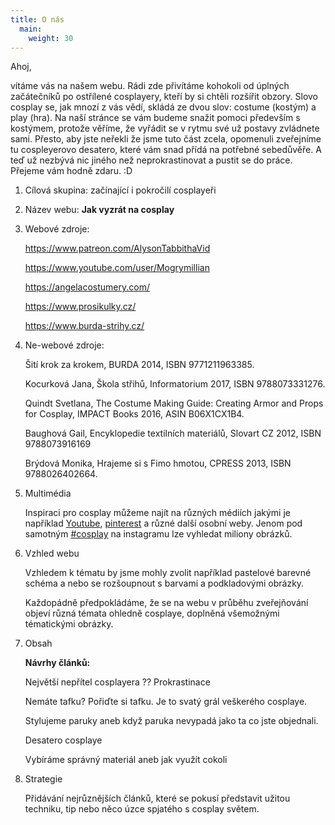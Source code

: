 ```yaml
---
title: O nás
  main:
    weight: 30
---
```


Ahoj, 

vítáme vás na našem webu. Rádi zde přivítáme kohokoli od úplných začátečníků po ostřílené cosplayery, kteří by si chtěli rozšířit obzory. Slovo cosplay se, jak mnozí z vás vědí, skládá ze dvou slov: costume (kostým) a play (hra). Na naší stránce se vám budeme snažit pomoci především s kostýmem, protože věříme, že vyřádit se v rytmu své už postavy zvládnete sami. Přesto, aby jste neřekli že jsme tuto část zcela, opomenuli zveřejníme tu cospleyerovo desatero, které vám snad přídá na potřebné sebedůvěře. A teď už nezbývá nic jiného než neprokrastinovat a pustit se do práce. Přejeme vám hodně zdaru. :D

1. Cílová skupina: začínající i pokročilí cosplayeři

2. Název webu: **Jak vyzrát na cosplay**

3. Webové zdroje: 

   	https://www.patreon.com/AlysonTabbithaVid

   	https://www.youtube.com/user/Mogrymillian

   	https://angelacostumery.com/

   	https://www.prosikulky.cz/

   	https://www.burda-strihy.cz/

4. Ne-webové zdroje: 

   	Šití krok za krokem, BURDA 2014, ISBN 9771211963385.

   	Kocurková Jana, Škola střihů, Informatorium 2017, ISBN 9788073331276.

   	Quindt Svetlana, The Costume Making Guide: Creating Armor and Props for Cosplay, IMPACT Books 	   2016, ASIN B06X1CX1B4.

   	Baughová Gail, Encyklopedie textilních materiálů, Slovart CZ 2012, ISBN 9788073916169

   	Brýdová Monika, Hrajeme si s Fimo hmotou, CPRESS 2013, ISBN 9788026402664. 

5. Multimédia

      Inspiraci pro cosplay můžeme najít na různých médiích jakými je například [Youtube](<https://www.youtube.com/results?search_query=cosplay&pbjreload=10>), [pinterest](<https://cz.pinterest.com/search/pins/?q=cosplay&rs=typed&term_meta[]=cosplay%7Ctyped>) a různé    další osobní weby. Jenom pod samotným [#cosplay]( <https://www.instagram.com/explore/tags/cosplay/>) na instagramu lze vyhledat miliony obrázků.

6. Vzhled webu

      Vzhledem k tématu by jsme mohly zvolit například pastelové barevné schéma a nebo se rozšoupnout  s barvami a podkladovými obrázky. 

      Každopádně předpokládáme, že se na webu v průběhu zveřejňování objeví různá témata ohledně cosplaye, doplněná všemožnými tématickými obrázky.

7. Obsah

   	**Návrhy článků:**

   	Největší nepřítel cosplayera ?? Prokrastinace

   	Nemáte tafku? Pořiďte si tafku. Je to svatý grál veškerého cosplaye.

   	Stylujeme paruky aneb když paruka nevypadá jako ta co jste objednali.

   	Desatero cosplaye

   	Vybíráme správný materiál aneb jak využít cokoli

8. Strategie

      Přidávání nejrůznějších článků, které se pokusí představit užitou techniku, tip nebo něco úzce spjatého s cosplay světem. 

